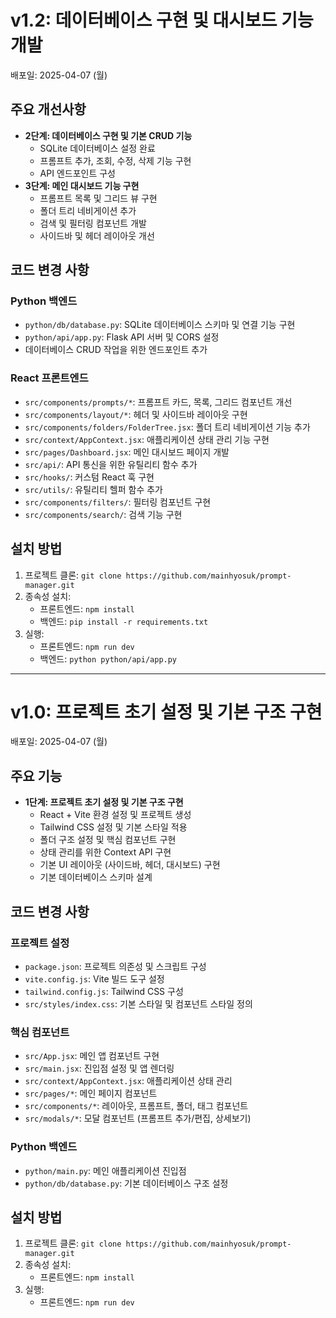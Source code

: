 # v1.2: 데이터베이스 구현 및 대시보드 기능 개발

배포일: 2025-04-07 (월)

## 주요 개선사항

- **2단계: 데이터베이스 구현 및 기본 CRUD 기능**
  - SQLite 데이터베이스 설정 완료
  - 프롬프트 추가, 조회, 수정, 삭제 기능 구현
  - API 엔드포인트 구성
- **3단계: 메인 대시보드 기능 구현**
  - 프롬프트 목록 및 그리드 뷰 구현
  - 폴더 트리 네비게이션 추가
  - 검색 및 필터링 컴포넌트 개발
  - 사이드바 및 헤더 레이아웃 개선

## 코드 변경 사항

### Python 백엔드
- `python/db/database.py`: SQLite 데이터베이스 스키마 및 연결 기능 구현
- `python/api/app.py`: Flask API 서버 및 CORS 설정
- 데이터베이스 CRUD 작업을 위한 엔드포인트 추가

### React 프론트엔드
- `src/components/prompts/*`: 프롬프트 카드, 목록, 그리드 컴포넌트 개선
- `src/components/layout/*`: 헤더 및 사이드바 레이아웃 구현 
- `src/components/folders/FolderTree.jsx`: 폴더 트리 네비게이션 기능 추가
- `src/context/AppContext.jsx`: 애플리케이션 상태 관리 기능 구현
- `src/pages/Dashboard.jsx`: 메인 대시보드 페이지 개발
- `src/api/`: API 통신을 위한 유틸리티 함수 추가
- `src/hooks/`: 커스텀 React 훅 구현
- `src/utils/`: 유틸리티 헬퍼 함수 추가
- `src/components/filters/`: 필터링 컴포넌트 구현
- `src/components/search/`: 검색 기능 구현

## 설치 방법

1. 프로젝트 클론: `git clone https://github.com/mainhyosuk/prompt-manager.git`
2. 종속성 설치: 
   - 프론트엔드: `npm install`
   - 백엔드: `pip install -r requirements.txt`
3. 실행:
   - 프론트엔드: `npm run dev`
   - 백엔드: `python python/api/app.py`

---

# v1.0: 프로젝트 초기 설정 및 기본 구조 구현

배포일: 2025-04-07 (월)

## 주요 기능

- **1단계: 프로젝트 초기 설정 및 기본 구조 구현**
  - React + Vite 환경 설정 및 프로젝트 생성
  - Tailwind CSS 설정 및 기본 스타일 적용
  - 폴더 구조 설정 및 핵심 컴포넌트 구현
  - 상태 관리를 위한 Context API 구현
  - 기본 UI 레이아웃 (사이드바, 헤더, 대시보드) 구현
  - 기본 데이터베이스 스키마 설계

## 코드 변경 사항

### 프로젝트 설정
- `package.json`: 프로젝트 의존성 및 스크립트 구성
- `vite.config.js`: Vite 빌드 도구 설정
- `tailwind.config.js`: Tailwind CSS 구성
- `src/styles/index.css`: 기본 스타일 및 컴포넌트 스타일 정의

### 핵심 컴포넌트
- `src/App.jsx`: 메인 앱 컴포넌트 구현
- `src/main.jsx`: 진입점 설정 및 앱 렌더링
- `src/context/AppContext.jsx`: 애플리케이션 상태 관리
- `src/pages/*`: 메인 페이지 컴포넌트
- `src/components/*`: 레이아웃, 프롬프트, 폴더, 태그 컴포넌트
- `src/modals/*`: 모달 컴포넌트 (프롬프트 추가/편집, 상세보기)

### Python 백엔드
- `python/main.py`: 메인 애플리케이션 진입점
- `python/db/database.py`: 기본 데이터베이스 구조 설정

## 설치 방법

1. 프로젝트 클론: `git clone https://github.com/mainhyosuk/prompt-manager.git`
2. 종속성 설치: 
   - 프론트엔드: `npm install`
3. 실행:
   - 프론트엔드: `npm run dev` 